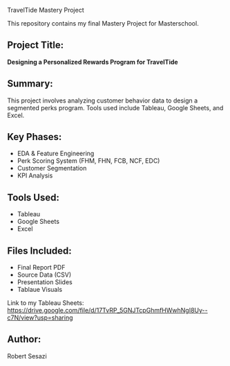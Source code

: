 TravelTide Mastery Project

This repository contains my final Mastery Project for Masterschool.

## Project Title:
**Designing a Personalized Rewards Program for TravelTide**

## Summary:
This project involves analyzing customer behavior data to design a segmented perks program. Tools used include Tableau, Google Sheets, and Excel.

## Key Phases:
- EDA & Feature Engineering
- Perk Scoring System (FHM, FHN, FCB, NCF, EDC)
- Customer Segmentation
- KPI Analysis

## Tools Used:
- Tableau
- Google Sheets
- Excel

## Files Included:
- Final Report PDF
- Source Data (CSV)
- Presentation Slides
- Tablaue Visuals

 Link to my  Tableau Sheets:  https://drive.google.com/file/d/17TvRP_5GNJTcpGhmfHWwhNgI8Uy--c7N/view?usp=sharing

## Author:
Robert Sesazi
